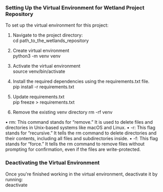 ### Setting Up the Virtual Environment for Wetland Project Repository

To set up the virtual environment for this project:

1. Navigate to the project directory: </br>
cd path_to_the_wetlands_repository

2. Create virtual environment</br>
python3 -m venv venv

3. Activate the virtual environment </br>
source venv/bin/activate

4. Install the required dependencies using the requirements.txt file.</br>
pip install -r requirements.txt

5. Update requirements.txt </br>
pip freeze > requirements.txt

6. Remove the existing venv directory</b>
rm -rf venv

•	rm: This command stands for “remove.” It is used to delete files and directories in Unix-based systems like macOS and Linux.
•	-r: This flag stands for “recursive.” It tells the rm command to delete directories and their contents, including all files and subdirectories inside.
•	-f: This flag stands for “force.” It tells the rm command to remove files without prompting for confirmation, even if the files are write-protected.

### Deactivating the Virtual Environment

Once you're finished working in the virtual environment, deactivate it by running:</br>
deactivate